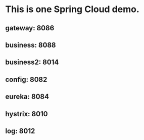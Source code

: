 # This is one Spring Cloud demo.

## gateway:     8086

## business:    8088

## business2:   8014



## config:      8082

## eureka:      8084

## hystrix:     8010

## log:         8012
